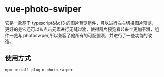 # vue-photo-swiper

它是一款基于 typescript&&cli3 的图片预览组件，可以进行左右切换图片预览，更好的是它还可以从点击元素进行无缝过渡，使得图片预览看起来个更加平滑，组件一览与 photoswiper,所以兼容了他所有的可配置项，并进行了一些功能的改造。

## 使用方式

```
npm install plugin-photo-swiper
```
